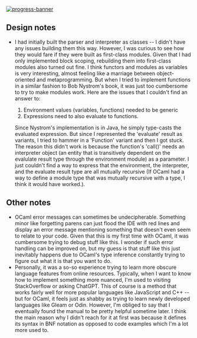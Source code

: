 [![progress-banner](https://backend.codecrafters.io/progress/interpreter/aa212066-c566-4dce-90ca-13f4af5ffce0)](https://app.codecrafters.io/users/codecrafters-bot?r=2qF)

## Design notes

- I had initially built the parser and interpreter as classes -- I didn't have any issues building them this way. However, I was curious to see how they would fare if they were built as first-class modules. Given that I had only implemented block scoping, rebuilding them into first-class modules also turned out fine. I think functors and modules as variables is very interesting, almost feeling like a marriage between object-oriented and metaprogramming. But when I tried to implement functions in a similar fashion to Bob Nystrom's book, it was just too cumbersome to try to make modules work. Here are the issues that I couldn't find an answer to:
  1. Environment values (variables, functions) needed to be generic
  2. Expressions need to also evaluate to functions. 
     
    Since Nystrom's implementation is in Java, he simply type-casts the evaluated expression. But since I represented the 'evaluate' result as variants, I tried to hammer in a 'Function' variant and then I got stuck. The reason this didn't work is because the function's 'call()' needs an interpreter object (an entity that is transitively dependent on the evalulate result type through the environment module) as a parameter. I just couldn't find a way to express that the environment, the interpreter, and the evaluate result type are all mutually recursive (If OCaml had a way to define a module type that was mutually recursive with a type, I think it would have worked.).

## Other notes

- OCaml error messages can sometimes be undecipherable. Something minor like forgetting parens can just flood the IDE with red lines and display an error message mentioning something that doesn't even seem to relate to your code. Given that this is my first time with OCaml, it was cumbersome trying to debug stuff like this. I wonder if such error handling can be improved on, but my guess is that stuff like this just inevitably happens due to OCaml's type inference constantly trying to figure out what it is that you want to do.
- Personally, it was a so-so experience trying to learn more obscure language features from online resources. Typically, when I want to know how to implement something more nuanced, I'm used to visiting StackOverflow or asking ChatGPT. This of course is a method that works fairly well for more popular languages like JavaScript and C++ -- but for OCaml, it feels just as shabby as trying to learn newly developed languages like Gleam or Odin. However, I'm obliged to say that I eventually found the manual to be pretty helpful sometime later. I think the main reason why I didn't reach for it at first was because it defines its syntax in BNF notation as opposed to code examples which I'm a lot more used to.